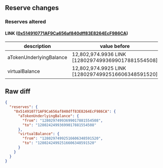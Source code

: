## Reserve changes

### Reserves altered

#### LINK ([0x514910771AF9Ca656af840dff83E8264EcF986CA](https://etherscan.io/address/0x514910771AF9Ca656af840dff83E8264EcF986CA))

| description | value before | value after |
| --- | --- | --- |
| aTokenUnderlyingBalance | 12,802,974.9936 LINK [12802974993699017881554508] | 12,802,424.9936 LINK [12802424993699017881554508] |
| virtualBalance | 12,802,974.9925 LINK [12802974992516606348591520] | 12,802,424.9925 LINK [12802424992516606348591520] |


## Raw diff

```json
{
  "reserves": {
    "0x514910771AF9Ca656af840dff83E8264EcF986CA": {
      "aTokenUnderlyingBalance": {
        "from": "12802974993699017881554508",
        "to": "12802424993699017881554508"
      },
      "virtualBalance": {
        "from": "12802974992516606348591520",
        "to": "12802424992516606348591520"
      }
    }
  }
}
```